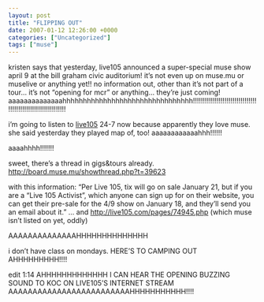 ```yaml
---
layout: post
title: "FLIPPING OUT"
date: 2007-01-12 12:26:00 +0000
categories: ["Uncategorized"]
tags: ["muse"]
---
```


kristen says that yesterday, live105 announced a super-special muse show april 9 at the bill graham civic auditorium! it’s not even up on muse.mu or muselive or anything yet!! no information out, other than it’s not part of a tour… it’s not “opening for mcr” or anything… they’re just coming! aaaaaaaaaaaaaahhhhhhhhhhhhhhhhhhhhhhhhhhhhhhhh!!!!!!!!!!!!!!!!!!!!!!!!!!!!!!!!!!!!!!!!!!!!!!!!!!!!!!!!!!!!!

i’m going to listen to [live105](http://www.live105.com/) 24-7 now because apparently they love muse. she said yesterday they played map of, too! aaaaaaaaaaaahhh!!!!!!

aaaahhhh!!!!!!!

sweet, there’s a thread in gigs&tours already. http://board.muse.mu/showthread.php?t=39623

with this information: “Per Live 105, tix will go on sale January 21, but if you are a “Live 105 Activist”, which anyone can sign up for on their website, you can get their pre-sale for the 4/9 show on January 18, and they’ll send you an email about it.”   … and http://live105.com/pages/74945.php (which muse isn’t listed on yet, oddly)

AAAAAAAAAAAAAAHHHHHHHHHHHHHH

i don’t have class on mondays. HERE’S TO CAMPING OUT AHHHHHHHHH!!!!

edit 1:14 AHHHHHHHHHHHHH I CAN HEAR THE OPENING BUZZING SOUND TO KOC ON LIVE105’S INTERNET STREAM AAAAAAAAAAAAAAAAAAAAAAAAAHHHHHHHHHHH!!!!